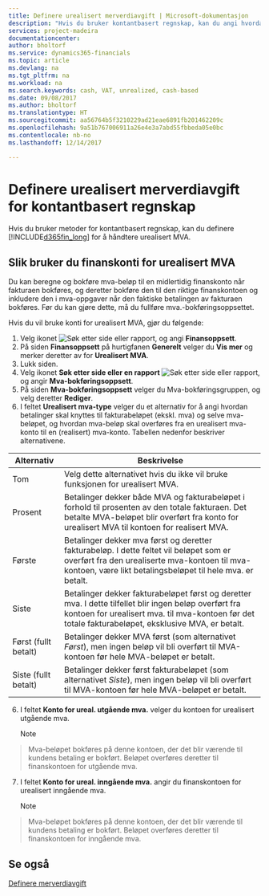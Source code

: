 ```yaml
---
title: Definere urealisert merverdiavgift | Microsoft-dokumentasjon
description: "Hvis du bruker kontantbasert regnskap, kan du angi hvordan urealisert MVA for salg og innkjøp skal håndteres."
services: project-madeira
documentationcenter: 
author: bholtorf
ms.service: dynamics365-financials
ms.topic: article
ms.devlang: na
ms.tgt_pltfrm: na
ms.workload: na
ms.search.keywords: cash, VAT, unrealized, cash-based
ms.date: 09/08/2017
ms.author: bholtorf
ms.translationtype: HT
ms.sourcegitcommit: aa56764b5f3210229ad21eae6891fb201462209c
ms.openlocfilehash: 9a51b767006911a26e4e3a7abd55fbbeda05e0bc
ms.contentlocale: nb-no
ms.lasthandoff: 12/14/2017

---
```


# <a name="how-to-set-up-unrealized-vat-for-cash-based-accounting"></a>Definere urealisert merverdiavgift for kontantbasert regnskap
Hvis du bruker metoder for kontantbasert regnskap, kan du definere [!INCLUDE[d365fin_long](includes/d365fin_long_md.md)] for å håndtere urealisert MVA.

## <a name="to-use-general-ledger-accounts-for-unrealized-vat"></a>Slik bruker du finanskonti for urealisert MVA
Du kan beregne og bokføre mva-beløp til en midlertidig finanskonto når fakturaen bokføres, og deretter bokføre den til den riktige finanskontoen og inkludere den i mva-oppgaver når den faktiske betalingen av fakturaen bokføres. Før du kan gjøre dette, må du fullføre mva.-bokføringsoppsettet.

Hvis du vil bruke konti for urealisert MVA, gjør du følgende:
1. Velg ikonet ![Søk etter side eller rapport](media/ui-search/search_small.png "Søk etter side eller rapport"), og angi **Finansoppsett**. 
2. På siden **Finansoppsett** på hurtigfanen **Generelt** velger du **Vis mer** og merker deretter av for **Urealisert MVA**.
3. Lukk siden.
4. Velg ikonet **Søk etter side eller en rapport** ![Søk etter side eller rapport](media/ui-search/search_small.png "Søk etter side eller rapport"), og angir **Mva-bokføringsoppsett**. 
5. På siden **Mva-bokføringsoppsett** velger du Mva-bokføringsgruppen, og velg deretter **Rediger**. 
6. I feltet **Urealisert mva-type** velger du et alternativ for å angi hvordan betalinger skal knyttes til fakturabeløpet (ekskl. mva) og selve mva-beløpet, og hvordan mva-beløp skal overføres fra en urealisert mva-konto til en (realisert) mva-konto. Tabellen nedenfor beskriver alternativene.

| Alternativ | Beskrivelse |
| --- | --- |
| Tom | Velg dette alternativet hvis du ikke vil bruke funksjonen for urealisert MVA. |
| Prosent | Betalinger dekker både MVA og fakturabeløpet i forhold til prosenten av den totale fakturaen. Det betalte MVA-beløpet blir overført fra konto for urealisert MVA til kontoen for realisert MVA. |
| Første | Betalinger dekker mva først og deretter fakturabeløp. I dette feltet vil beløpet som er overført fra den urealiserte mva-kontoen til mva-kontoen, være likt betalingsbeløpet til hele mva. er betalt. |
| Siste | Betalinger dekker fakturabeløpet først og deretter mva. I dette tilfellet blir ingen beløp overført fra kontoen for urealisert mva. til mva-kontoen før det totale fakturabeløpet, eksklusive MVA, er betalt. |
| Først (fullt betalt) | Betalinger dekker MVA først (som alternativet _Først_), men ingen beløp vil bli overført til MVA-kontoen før hele MVA-beløpet er betalt. |
| Siste (fullt betalt) | Betalinger dekker først fakturabeløpet (som alternativet _Siste_), men ingen beløp vil bli overført til MVA-kontoen før hele MVA-beløpet er betalt. |

6. I feltet **Konto for ureal. utgående mva.** velger du kontoen for urealisert utgående mva.

    > [!NOTE]  
>   Mva-beløpet bokføres på denne kontoen, der det blir værende til kundens betaling er bokført. Beløpet overføres deretter til finanskontoen for utgående mva.
7. I feltet **Konto for ureal. inngående mva.** angir du finanskontoen for urealisert inngående mva.

    > [!NOTE]  
>   Mva-beløpet bokføres på denne kontoen, der det blir værende til kundens betaling er bokført. Beløpet overføres deretter til finanskontoen for inngående mva.

## <a name="see-also"></a>Se også
[Definere merverdiavgift](finance-setup-vat.md)
